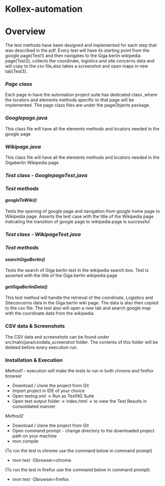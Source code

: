 # Kollex-automation
# Overview 
The test methods have been designed and implemented for each step that was described in the pdf. Every test will have its starting point from the google page(Test1) and then navigates to the Giga berlin wikipedia page(Test2), collects the coordinate, logistics and site concerns data and will copy to the csv file,also takes a screenshot and open maps in new tab(Test3).

### *Page class* 
Each page in have the automation project suite has dedicated class ,where the locators and elements methods specific to that page will be implemented. The page class files are under the pageObjects package.

### *Googlepage.java*
This class file will have all the elements methods and locators needed in the google page 

### *Wikipage.java*
This class file will have all the elements methods and locators needed in the Gigaberlin Wikipedia page 

### *Test class - GooglepageTest.java* 
### *Test methods* 
#### *googleToWiki()* 
Tests the opening of google page and navigation from google home page to Wikipedia page. Asserts the test case with the title of the Wikipedia page indicating the transition of google page to wikipedia page is successful

### *Test class - WikipageTest.java*
### *Test methods* 
####  *searchGigaBerlin()*
Tests the search of Giga berlin text in the wikipedia search box. Test is asserted with the title of the Giga berlin wikipedia page 
####  *getGigaBerlinData()*
This test method will handle the retrieval of the coordinate, Logistics and Siteconcerns data in the Giga berlin wiki page. The data is also then copied to the csv file. The test also will open a new tab and search google map with the coordinate data from the wikipedia.

### **CSV data & Screenshots**
The CSV data and screenshots can be found under src/main/java/csvdata_screenshot folder. 
The contents of this folder will be deleted before every execution run.

### Installation & Execution 
*Method1* - execution will make the tests to run in both chrome and firefox browser
- Download / clone the project from Git 
- Import project in IDE of your choice 
- Open testng.xml -> Run as TestNG Suite 
- Open test output folder -> index.html -> to view the Test Results in consolidated manner

*Method2* 
- Download / clone the project from Git 
- Open command prompt - change directory to the downloaded project path on your machine 
- mvn compile 

(To run the test in chrome use the command below in command prompt)
- mvn test -Dbrowser=chrome

(To run the test in firefox use the command below in command prompt)
- mvn test -Dbrowser=firefox 

